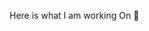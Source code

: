 Here is what I am working On 👋

<!--
**Akiverma/AkiVerma** is a ✨ _special_ ✨ repository because its `README.md` (this file) appears on your GitHub profile

- 🔭 I’m currently working on ...Spring Framework(MVC)
- 🌱 I’m currently learning ...Spring Boot
- 👯 I’m looking to collaborate on ...Spring Boot
- 🤔 I’m looking for help with ...AWS
- 💬 Ask me about ...Anything
- 📫 How to reach me: ...Email(akash513verma@gmail.com)
- 😄 Pronouns: ...He/Him
- ⚡ Fun fact: ...I am half finish
-->
